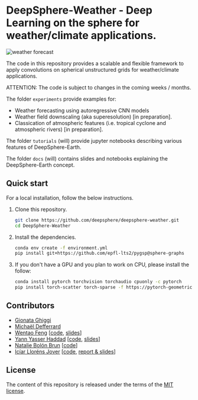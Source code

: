 # DeepSphere-Weather - Deep Learning on the sphere for weather/climate applications.

![weather forecast](./figs/Forecast_State_Errors.gif)

The code in this repository provides a scalable and flexible framework to apply convolutions on spherical unstructured grids for weather/climate applications.

ATTENTION: The code is subject to changes in the coming weeks / months. 

The folder `experiments` provide examples for:
-  Weather forecasting using autoregressive CNN models
-  Weather field downscaling (aka superesolution) [in preparation].
-  Classication of atmospheric features (i.e. tropical cyclone and atmospheric rivers) [in preparation].

The folder `tutorials` (will) provide jupyter notebooks describing various features of DeepSphere-Earth.

The folder `docs` (will) contains slides and notebooks explaining the DeepSphere-Earth concept. 

## Quick start 

For a local installation, follow the below instructions.

1. Clone this repository.
   ```sh
   git clone https://github.com/deepsphere/deepsphere-weather.git
   cd DeepSphere-Weather
   ```

2. Install the dependencies.
   ```sh
   conda env create -f environment.yml
   pip install git+https://github.com/epfl-lts2/pygsp@sphere-graphs
   ```
   
3. If you don't have a GPU and you plan to work on CPU, please install the follow: 
   ```sh
   conda install pytorch torchvision torchaudio cpuonly -c pytorch
   pip install torch-scatter torch-sparse -f https://pytorch-geometric.com/whl/torch-1.7.0+cpu.html
   ```
   
## Contributors

* [Gionata Ghiggi](https://people.epfl.ch/gionata.ghiggi)
* [Michaël Defferrard](https://deff.ch)
* [Wentao Feng](https://www.linkedin.com/in/wentaofeng) [[code](https://github.com/ownzonefeng/weather_prediction/), [slides](https://infoscience.epfl.ch/record/282437)]
* [Yann Yasser Haddad](https://www.linkedin.com/in/yann-yasser-haddad) [[code](https://github.com/ownzonefeng/weather_prediction), [slides](https://infoscience.epfl.ch/record/282285)]
* [Natalie Bolón Brun](https://www.linkedin.com/in/nataliebolonbrun) [[code](https://github.com/natbolon/weather_prediction)]
* [Icíar Lloréns Jover](https://www.linkedin.com/in/iciar-llorens-jover) [[code](https://github.com/illorens/weather_prediction), [report & slides](https://infoscience.epfl.ch/record/278138)]

## License

The content of this repository is released under the terms of the [MIT license](LICENSE.txt).
